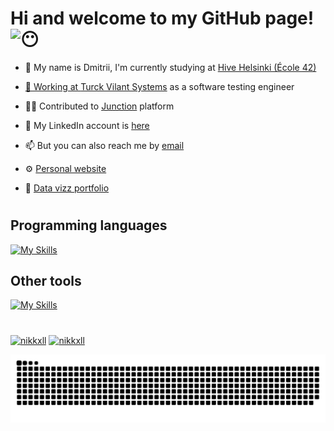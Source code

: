 <h1 align="left">Hi and welcome to my GitHub page! 
  <picture>
  <source srcset="https://fonts.gstatic.com/s/e/notoemoji/latest/1f636_200d_1f32b_fe0f/512.webp" type="image/webp">
  <img src="https://fonts.gstatic.com/s/e/notoemoji/latest/1f636_200d_1f32b_fe0f/512.gif" alt="😶" width="32" height="32">
  </picture>
</h1>

- 🐝  My name is Dmitrii, I'm currently studying at <a href="https://www.hive.fi/en/">Hive Helsinki (École 42)

- 💼  Working at <a href="https://turckvilant.com/">Turck Vilant Systems</a> as a software testing engineer
  
- 👨‍💻  Contributed to <a href="https://www.hackjunction.com/">Junction</a> platform
  
- 📱  My LinkedIn account is <a href="https://www.linkedin.com/in/dmitriinikiforov/">here</a>
  
- 📫  But you can also reach me by <a href="mailto:dmitr.nikiforov@gmail.com">email</a>
  
- ⚙️  <a href="https://dmitrii-nikiforov.vercel.app/">Personal website</a>

- 💼  <a href="https://public.tableau.com/app/profile/nikiforov.dmitrii/vizzes/">Data vizz portfolio</a>

#

<h2 align="left">Programming languages</h2>

[![My Skills](https://skillicons.dev/icons?i=ts,js,html,css,python,cpp,c,r,bash)](https://skillicons.dev)

<h2 align="left">Other tools</h2>

[![My Skills](https://skillicons.dev/icons?i=nodejs,nextjs,react,express,tailwind,django,jest,mongodb,postgresql,sqlite,docker,nginx)](https://skillicons.dev)

#

<a href="#"><img src="https://github-readme-stats.vercel.app/api?username=nikkxll&show_icons=true&locale=en&theme=transparent&hide_border=true" alt="nikkxll" /></a>
<a href="#"><img src="https://github-readme-stats.vercel.app/api/top-langs?username=nikkxll&show_icons=true&locale=en&layout=compact&theme=transparent&hide_border=true" alt="nikkxll" /></a>

<div align="center">
  <img src="https://github.com/nikkxll/nikkxll/blob/output/github-snake-dark.svg" alt="snake gif" />
</div>
